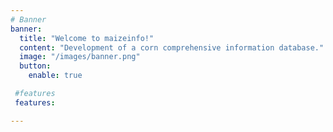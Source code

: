 ```yaml
---
# Banner
banner:
  title: "Welcome to maizeinfo!"
  content: "Development of a corn comprehensive information database."
  image: "/images/banner.png"
  button: 
    enable: true

 #features
 features: 

---
```


